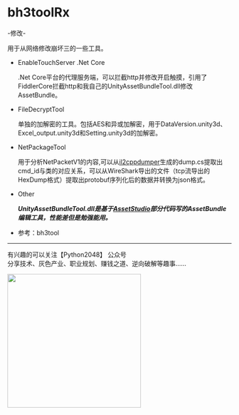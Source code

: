 # bh3toolRx

-修改-

用于从网络修改崩坏三的一些工具。

* EnableTouchServer .Net Core

  .Net Core平台的代理服务端，可以拦截http并修改开启触摸，引用了FiddlerCore拦截http和我自己的UnityAssetBundleTool.dll修改AssetBundle。

* FileDecryptTool

  单独的加解密的工具。包括AES和异或加解密，用于DataVersion.unity3d、Excel_output.unity3d和Setting.unity3d的加解密。

* NetPackageTool

  用于分析NetPacketV1的内容,可以从[il2cppdumper](https://github.com/Perfare/Il2CppDumper)生成的dump.cs提取出cmd_id与类的对应关系，可以从WireShark导出的文件（tcp流导出的HexDump格式）提取出protobuf序列化后的数据并转换为json格式。


* Other

  ***UnityAssetBundleTool.dll是基于[AssetStudio](https://github.com/Perfare/AssetStudio)部分代码写的AssetBundle编辑工具，性能差但是勉强能用。***



- 参考：bh3tool





<hr/>

有兴趣的可以关注【Python2048】 公众号<br/>
分享技术、灰色产业、职业规划、赚钱之道、逆向破解等趣事……

<img src="https://github.com/sheep0704/IOSIphoneHttps/blob/master/python2048.jpg" width="300" height="300">



 

